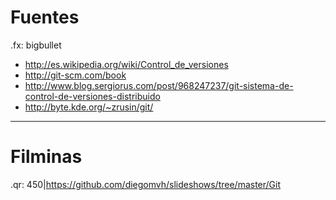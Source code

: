 Fuentes
=======

.fx: bigbullet

* http://es.wikipedia.org/wiki/Control_de_versiones
* http://git-scm.com/book
* http://www.blog.sergiorus.com/post/968247237/git-sistema-de-control-de-versiones-distribuido
* http://byte.kde.org/~zrusin/git/

---

Filminas
========

.qr: 450|https://github.com/diegomvh/slideshows/tree/master/Git